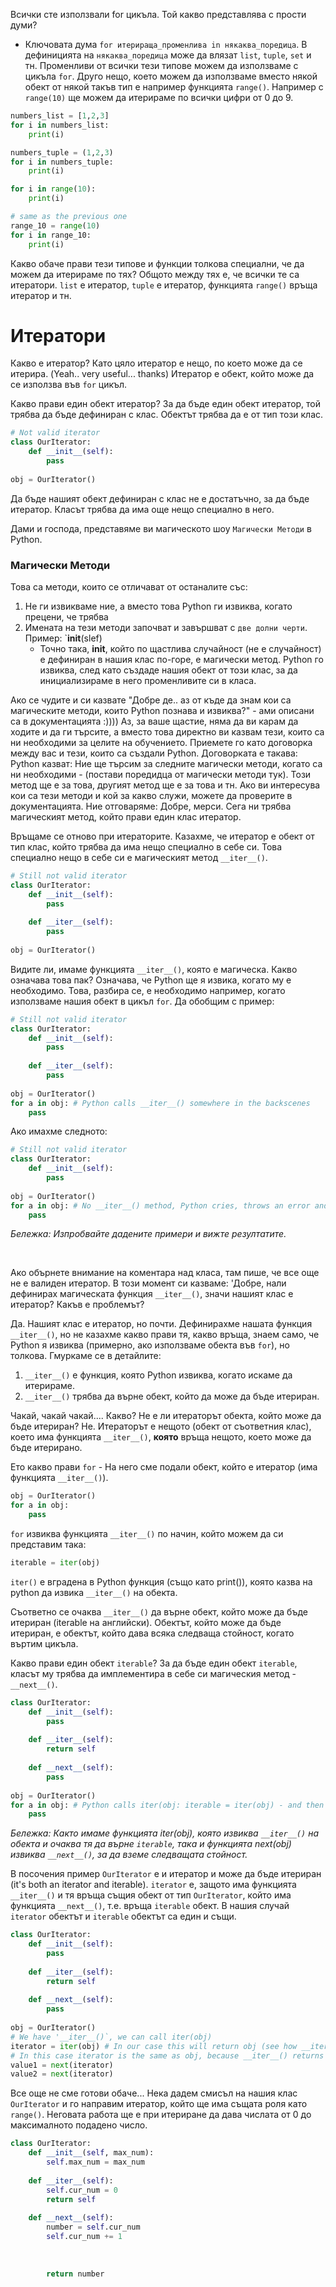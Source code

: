 Всички сте използвали for цикъла. Той какво представлява с прости думи?
- Ключовата дума `for итерираща_променлива in някаква_поредица`. В дефиницията на `някаква_поредица` може да влязат `list`, `tuple`, `set` и тн. Променливи от всички тези типове можем да използваме с цикъла `for`. Друго нещо, което можем да използваме вместо някой обект от някой такъв тип е например функцията `range()`. Например с `range(10)` ще можем да итерираме по всички цифри от 0 до 9. 

```python
numbers_list = [1,2,3]
for i in numbers_list:
	print(i)
```

```python
numbers_tuple = (1,2,3)
for i in numbers_tuple:
	print(i)
```

```python
for i in range(10):
	print(i)
```

```python
# same as the previous one
range_10 = range(10)
for i in range_10:
	print(i)
```

Какво обаче прави тези типове и функции толкова специални, че да можем да итерираме по тях? Общото между тях е, че всички те са итератори. `list` е итератор, `tuple` е итератор, функцията `range()` връща итератор и тн.

# Итератори #

Какво е итератор? Като цяло итератор е нещо, по което може да се итерира. (Yeah.. very useful... thanks) Итератор е обект, който може да се използва във `for` цикъл. 

Какво прави един обект итератор? За да бъде един обект итератор, той трябва да бъде дефиниран с клас. Обектът трябва да е от тип този клас. 

```python
# Not valid iterator
class OurIterator:
	def __init__(self):
		pass
		
obj = OurIterator()
```

Да бъде нашият обект дефиниран с клас не е достатъчно, за да бъде итератор. Класът трябва да има още нещо специално в него.

Дами и господа, представяме ви магическото шоу `Магически Методи` в Python.

### Магически Методи ###
Това са методи, които се отличават от останалите със:
1. Не ги извикваме ние, а вместо това Python ги извиква, когато прецени, че трябва
2. Имената на тези методи започват и завършват с `две долни черти`. Пример: `__init__(slef)
    - Точно така, __init__, който по щастлива случайност (не е случайност) е дефиниран в нашия клас по-горе, е магически метод. Python го извиква, след като създаде нашия обект от този клас, за да инициализираме в него променливите си в класа.
	
Ако се чудите и си казвате "Добре де.. аз от къде да знам кои са магическите методи, които Python познава и извиква?" - ами описани са в документацията :)))) Аз, за ваше щастие, няма да ви карам да ходите и да ги търсите, а вместо това директно ви казвам тези, които са ни необходими за целите на обучението. Приемете го като договорка между вас и тези, които са създали Python. Договорката е такава:
Python казват: Ние ще търсим за следните магически методи, когато са ни необходими - (постави поредидца от магически методи тук). Този метод ще е за това, другият метод ще е за това и тн. Ако ви интересува кои са тези методи и кой за какво служи, можете да проверите в документацията.
Ние отговаряме: Добре, мерси. Сега ни трябва магическият метод, който прави един клас итератор.

Връщаме се отново при итераторите. Казахме, че итератор е обект от тип клас, който трябва да има нещо специално в себе си. Това специално нещо в себе си е магическият метод `__iter__()`.

```python
# Still not valid iterator
class OurIterator:
	def __init__(self):
		pass
		
	def __iter__(self):
		pass
	
obj = OurIterator()
```

Видите ли, имаме функцията `__iter__()`, която е магическа. Какво означава това пак? Означава, че Python ще я извика, когато му е необходимо. Това, разбира се, е необходимо например, когато използваме нашия обект в цикъл `for`.
Да обобщим с пример:

```python
# Still not valid iterator
class OurIterator:
	def __init__(self):
		pass
		
	def __iter__(self):
		pass
	
obj = OurIterator()
for a in obj: # Python calls __iter__() somewhere in the backscenes
	pass
```

Ако имахме следното:

```python
# Still not valid iterator
class OurIterator:
	def __init__(self):
		pass
		
obj = OurIterator()
for a in obj: # No __iter__() method, Python cries, throws an error and gets angry, or makes you angry. It's your fault tho...
	pass
```

*Бележка: Изпробвайте дадените примери и вижте резултатите.*

<br>

Ако обърнете внимание на коментара над класа, там пише, че все още не е валиден итератор. В този момент си казваме: 'Добре, нали дефинирах магическата функция `__iter__()`, значи нашият клас е итератор? Какъв е проблемът? 

Да. Нашият клас е итератор, но почти. Дефинирахме нашата функция `__iter__()`, но не казахме какво прави тя, какво връща, знаем само, че Python я извиква (примерно, ако използваме обекта във `for`), но толкова. Гмуркаме се в детайлите:
1. `__iter__()` е функция, която Python извиква, когато искаме да итерираме.
2. `__iter__()` трябва да върне обект, който да може да бъде итериран.

Чакай, чакай чакай.... Какво? Не е ли итераторът обекта, който може да бъде итериран? Не. Итераторът е нещото (обект от съответния клас), което има функцията `__iter__()`, **която** връща нещото, което може да бъде итерирано.

Ето какво прави `for` - На него сме подали обект, който е итератор (има функцията `__iter__()`). 
```python
obj = OurIterator()
for a in obj:
	pass
```
`for` извиква функцията `__iter__()` по начин, който можем да си представим така:
```python
iterable = iter(obj)
```
`iter()` е вградена в Python функция (също като print()), която казва на python да извика `__iter__()` на обекта. 

Съответно се очаква `__iter__()` да върне обект, който може да бъде итериран (iterable на английски). Обектът, който може да бъде итериран, е обектът, който дава всяка следваща стойност, когато въртим цикъла.

Какво прави един обект `iterable`? За да бъде един обект `iterable`, класът му трябва да имплементира в себе си магическия метод - `__next__()`. 

```python
class OurIterator:
	def __init__(self):
		pass
		
	def __iter__(self):
		return self
		
	def __next__(self):
		pass
	
obj = OurIterator()
for a in obj: # Python calls iter(obj: iterable = iter(obj) - and then starts iterating by doing this: а = next(itreable), а = next(itreable), а = next(itreable) etc.
	pass
```

*Бележка: Както имаме функцията iter(obj), която извиква `__iter__()` на обекта и очаква тя да върне `iterable`, така и функцията next(obj) извиква `__next__()`, за да вземе следващата стойност.*

В посочения пример `OurIterator` е и итератор и може да бъде итериран (it's both an iterator and iterable). `iterator` е, защото има функцията `__iter__()` и тя връща същия обект от тип `OurIterator`, който има функцията `__next__()`, т.е. връща `iterable` обект. В нашия случай `iterator` обектът и `iterable` обектът са един и същи.

```python
class OurIterator:
	def __init__(self):
		pass
		
	def __iter__(self):
		return self
		
	def __next__(self):
		pass
	
obj = OurIterator()
# We have '__iter__()`, we can call iter(obj)
iterator = iter(obj) # In our case this will return obj (see how __iter__() returns self). obj is iterable because it has __next__()
# In this case iterator is the same as obj, because __iter__() returns self.
value1 = next(iterator)
value2 = next(iterator)
```

Все още не сме готови обаче... Нека дадем смисъл на нашия клас `OurIterator` и го направим итератор, който ще има същата роля като `range()`. Неговата работа ще е при итериране да дава числата от 0 до максималното подадено число.

```python
class OurIterator:
	def __init__(self, max_num):
		self.max_num = max_num
		
	def __iter__(self):
		self.cur_num = 0
		return self
		
	def __next__(self):
		number = self.cur_num
		self.cur_num += 1
		
		
		
		return number
		
```
